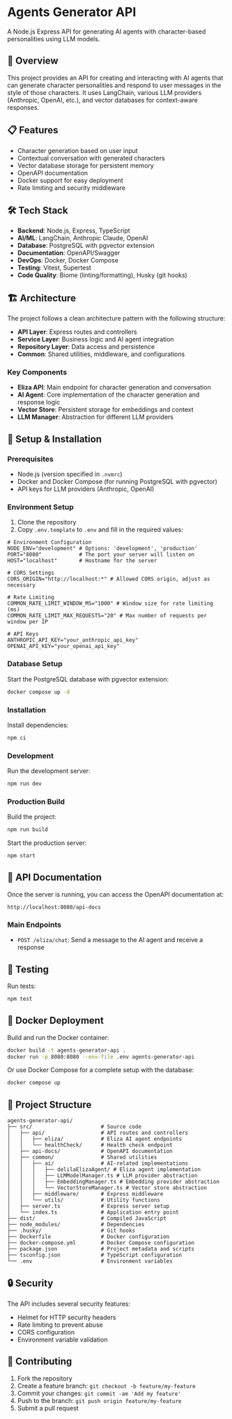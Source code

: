 # Agents Generator API

A Node.js Express API for generating AI agents with character-based personalities using LLM models.

## 🚀 Overview

This project provides an API for creating and interacting with AI agents that can generate character personalities and respond to user messages in the style of those characters. It uses LangChain, various LLM providers (Anthropic, OpenAI, etc.), and vector databases for context-aware responses.

## 📋 Features

- Character generation based on user input
- Contextual conversation with generated characters
- Vector database storage for persistent memory
- OpenAPI documentation
- Docker support for easy deployment
- Rate limiting and security middleware

## 🛠️ Tech Stack

- **Backend**: Node.js, Express, TypeScript
- **AI/ML**: LangChain, Anthropic Claude, OpenAI
- **Database**: PostgreSQL with pgvector extension
- **Documentation**: OpenAPI/Swagger
- **DevOps**: Docker, Docker Compose
- **Testing**: Vitest, Supertest
- **Code Quality**: Biome (linting/formatting), Husky (git hooks)

## 🏗️ Architecture

The project follows a clean architecture pattern with the following structure:

- **API Layer**: Express routes and controllers
- **Service Layer**: Business logic and AI agent integration
- **Repository Layer**: Data access and persistence
- **Common**: Shared utilities, middleware, and configurations

### Key Components

- **Eliza API**: Main endpoint for character generation and conversation
- **AI Agent**: Core implementation of the character generation and response logic
- **Vector Store**: Persistent storage for embeddings and context
- **LLM Manager**: Abstraction for different LLM providers

## 🔧 Setup & Installation

### Prerequisites

- Node.js (version specified in `.nvmrc`)
- Docker and Docker Compose (for running PostgreSQL with pgvector)
- API keys for LLM providers (Anthropic, OpenAI)

### Environment Setup

1. Clone the repository
2. Copy `.env.template` to `.env` and fill in the required values:

```
# Environment Configuration
NODE_ENV="development" # Options: 'development', 'production'
PORT="8080"            # The port your server will listen on
HOST="localhost"       # Hostname for the server

# CORS Settings
CORS_ORIGIN="http://localhost:*" # Allowed CORS origin, adjust as necessary

# Rate Limiting
COMMON_RATE_LIMIT_WINDOW_MS="1000" # Window size for rate limiting (ms)
COMMON_RATE_LIMIT_MAX_REQUESTS="20" # Max number of requests per window per IP

# API Keys
ANTHROPIC_API_KEY="your_anthropic_api_key"
OPENAI_API_KEY="your_openai_api_key"
```

### Database Setup

Start the PostgreSQL database with pgvector extension:

```bash
docker compose up -d
```

### Installation

Install dependencies:

```bash
npm ci
```

### Development

Run the development server:

```bash
npm run dev
```

### Production Build

Build the project:

```bash
npm run build
```

Start the production server:

```bash
npm start
```

## 📝 API Documentation

Once the server is running, you can access the OpenAPI documentation at:

```
http://localhost:8080/api-docs
```

### Main Endpoints

- `POST /eliza/chat`: Send a message to the AI agent and receive a response

## 🧪 Testing

Run tests:

```bash
npm test
```

## 🐳 Docker Deployment

Build and run the Docker container:

```bash
docker build -t agents-generator-api .
docker run -p 8080:8080 --env-file .env agents-generator-api
```

Or use Docker Compose for a complete setup with the database:

```bash
docker compose up
```

## 🧩 Project Structure

```
agents-generator-api/
├── src/                      # Source code
│   ├── api/                  # API routes and controllers
│   │   ├── eliza/            # Eliza AI agent endpoints
│   │   └── healthCheck/      # Health check endpoint
│   ├── api-docs/             # OpenAPI documentation
│   ├── common/               # Shared utilities
│   │   ├── ai/               # AI-related implementations
│   │   │   ├── delilaElizaAgent/ # Eliza agent implementation
│   │   │   ├── LLMModelManager.ts # LLM provider abstraction
│   │   │   ├── EmbeddingManager.ts # Embedding provider abstraction
│   │   │   └── VectorStoreManager.ts # Vector store abstraction
│   │   ├── middleware/       # Express middleware
│   │   └── utils/            # Utility functions
│   ├── server.ts             # Express server setup
│   └── index.ts              # Application entry point
├── dist/                     # Compiled JavaScript
├── node_modules/             # Dependencies
├── .husky/                   # Git hooks
├── Dockerfile                # Docker configuration
├── docker-compose.yml        # Docker Compose configuration
├── package.json              # Project metadata and scripts
├── tsconfig.json             # TypeScript configuration
└── .env                      # Environment variables
```

## 🔒 Security

The API includes several security features:

- Helmet for HTTP security headers
- Rate limiting to prevent abuse
- CORS configuration
- Environment variable validation

## 🤝 Contributing

1. Fork the repository
2. Create a feature branch: `git checkout -b feature/my-feature`
3. Commit your changes: `git commit -am 'Add my feature'`
4. Push to the branch: `git push origin feature/my-feature`
5. Submit a pull request